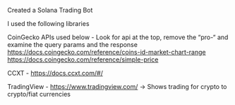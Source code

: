 Created a Solana Trading Bot 

I used the following libraries

CoinGecko APIs used below - Look for api at the top, remove the “pro-“ and examine the query params and the response
 https://docs.coingecko.com/reference/coins-id-market-chart-range 
https://docs.coingecko.com/reference/simple-price

CCXT - https://docs.ccxt.com/#/

TradingView - https://www.tradingview.com/ -> Shows trading for crypto to crypto/fiat currencies
